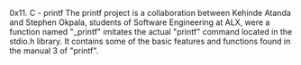 0x11. C - printf
The printf project is a collaboration between Kehinde Atanda and Stephen Okpala,
students of Software Engineering at ALX, were a function named "_printf" imitates the actual "printf" command located in the stdio.h library. It contains some of the basic features and functions found in the manual 3 of "printf".
